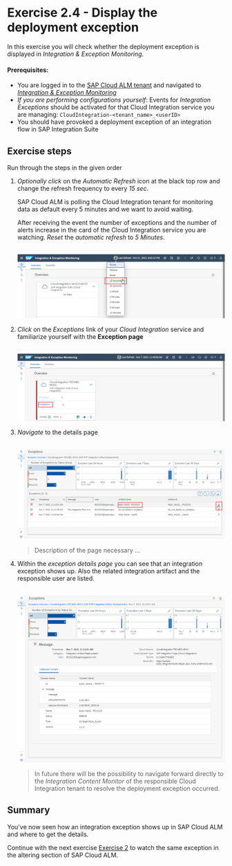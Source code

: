 # Exercise 2.4 - Display the deployment exception

In this exercise you will check whether the deployment exception is displayed in *Integration & Exception Monitoring*.

#### Prerequisites:

- You are logged in to the [SAP Cloud ALM tenant](https://teched22-cloudalm-003.eu10.alm.cloud.sap/launchpad#Shell-home) and navigated to [*Integration & Exception Monitoring*](https://teched22-cloudalm-003.eu10.alm.cloud.sap/shell/run?sap-ui-app-id=com.sap.crun.imapp.ui#/Home)
- *If you are performing configurations yourself:* Events for *Integration Exceptions* should be activated for that Cloud Integration service you are managing: `CloudIntegration-<tenant_name>_<userID>`
- You should have provoked a deployment exception of an integration flow in SAP Integration Suite

## Exercise steps

Run through the steps in the given order

1. *Optionally* *click* on the *Automatic Refresh* icon at the black top row and change the refresh frequency to every *15 sec*. 
	
	SAP Cloud ALM is polling the Cloud Integration tenant for monitoring data as default every 5 minutes and we want to avoid waiting. 
	
	After receiving the event the number of exceptions and the number of alerts increase in the card of the Cloud Integration service you are watching. *Reset* the *automatic refresh* to *5 Minutes*.

	<br>![](/exercises/ex2/images/IMExceptRefresh15sec.png)

3. *Click* on the *Exceptions* link of your *Cloud Integration* service and familiarize yourself with the **Exception page** 

	<br>![](/exercises/ex2/images/IMExceptionsLink.png)

4. *Navigate* to the details page

    <br>![](/exercises/ex2/images/IMExceptPageNavigateToDetails.png)
	
	>
	> Description of the page necessary ...
	> 

5. Within the *exception details page* you can see that an integration exception shows up. Also the related integration artifact and the responsible user are listed.

    <br>![](/exercises/ex2/images/IMExceptDetailsHalloUser.png)

	>
	> In future there will be the possibility to navigate forward directly to the *Integration Content Monitor* of the responsible Cloud Integration tenant to resolve the deployment exception occurred.
	>


## Summary

You've now seen how an integration exception shows up in SAP Cloud ALM and where to get the details.

Continue with the next exercise [Exercise 2](/exercises/ex2/ex25) to watch the same exception in the altering section of SAP Cloud ALM.






















